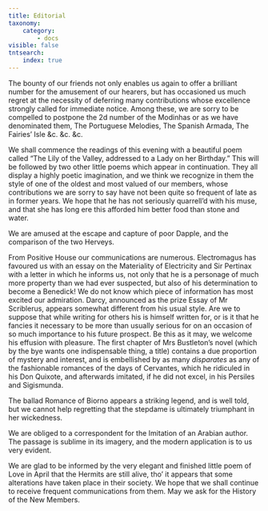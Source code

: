 ```yaml
---
title: Editorial
taxonomy:
    category:
        - docs
visible: false
tntsearch:
    index: true
---
```


The bounty of our friends not only enables us again to offer a brilliant number for the amusement of our hearers, but has occasioned us much regret at the necessity of deferring many contributions whose excellence strongly called for immediate notice. Among these, we are sorry to be compelled to postpone the 2d number of the Modinhas or as we have denominated them, The Portuguese Melodies, The Spanish Armada, The Fairies’ Isle &c. &c. &c.

We shall commence the readings of this evening with a beautiful poem called “The Lily of the Valley, addressed to a Lady on her Birthday.” This will be followed by two other little poems which appear in continuation. They all display a highly poetic imagination, and we think we recognize in them the style of one of the oldest and most valued of our members, whose contributions we are sorry to say have not been quite so frequent of late as in former years. We hope that he has not seriously quarrell’d with his muse, and that she has long ere this afforded him better food than stone and water.  

We are amused at the escape and capture of poor Dapple, and the comparison of the two Herveys.  

From Positive House our communications are numerous. Electromagus has favoured us with an essay on the Materiality of Electricity and Sir Pertinax with a letter in which he informs us, not only that he is a personage of much more property than we had ever suspected, but also of his determination to become a Benedick! We do not know which piece of information has most excited our admiration. Darcy, announced as the prize Essay of Mr Scriblerus, appears somewhat different from his usual style. Are we to suppose that while writing for others his is himself written for, or is it that he fancies it necessary to be more than usually serious for on an occasion of so much importance to his future prospect. Be this as it may, we welcome his effusion with pleasure. The first chapter of Mrs Bustleton’s novel (which by the bye wants one indispensable thing, a title) contains a due proportion of mystery and interest, and is embellished by as many *disparates* as any of the fashionable romances of the days of Cervantes, which he ridiculed in his Don Quixote, and afterwards imitated, if he did not excel, in his Persiles and Sigismunda.

The ballad Romance of Biorno appears a striking legend, and is well told, but we cannot help regretting that the stepdame is ultimately triumphant in her wickedness.

We are obliged to a correspondent for the Imitation of an Arabian author. The passage is sublime in its imagery, and the modern application is to us very evident.  

We are glad to be informed by the very elegant and finished little poem of Love in April that the Hermits are still alive, tho’ it appears that some alterations have taken place in their society. We hope that we shall continue to receive frequent communications from them. May we ask for the History of the New Members.
